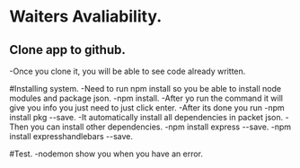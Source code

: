 # Waiters Avaliability.

## Clone app to github.
-Once you clone it, you will be able to see code already written.

#Installing system.
-Need to run npm install so you be able to install node modules and package json.
-npm install.
-After yo run the command it will give you info you just need to just click enter.
-After its done you run
-npm install pkg --save.
-It automatically install all dependencies in packet json.
-Then you can install other dependencies.
-npm install express --save.
-npm install expresshandlebars --save.

#Test.
-nodemon show you when you have an error.
